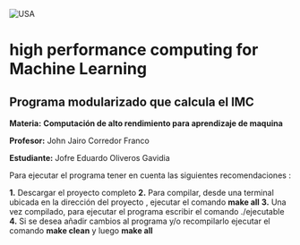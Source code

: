 ![USA]([https://radcolombia.org/web/sites/default/files/archivos/instituciones/universidad-sergio-arboleda/logo-usa.png](https://res-5.cloudinary.com/crunchbase-production/image/upload/c_lpad,h_256,w_256,f_auto,q_auto:eco/v1455514364/pim02bzqvgz0hibsra41.png))


# high performance computing for Machine Learning

## Programa modularizado que calcula el IMC 

**Materia:** **Computación de alto rendimiento para aprendizaje de maquina**

 **Profesor:** John Jairo Corredor Franco
 
 **Estudiante:** Jofre Eduardo Oliveros Gavidia
 
 Para ejecutar el programa tener en cuenta las siguientes recomendaciones :
 
 **1.** Descargar el proyecto completo 
 **2.** Para compilar, desde una terminal ubicada en la dirección del proyecto , ejecutar el comando **make all**
 **3.** Una vez compilado, para ejecutar el programa escribir el comando ./ejecutable 
 **4.** Si se desea añadir cambios al programa y/o recompilarlo ejecutar el comando **make clean** y luego **make all**




